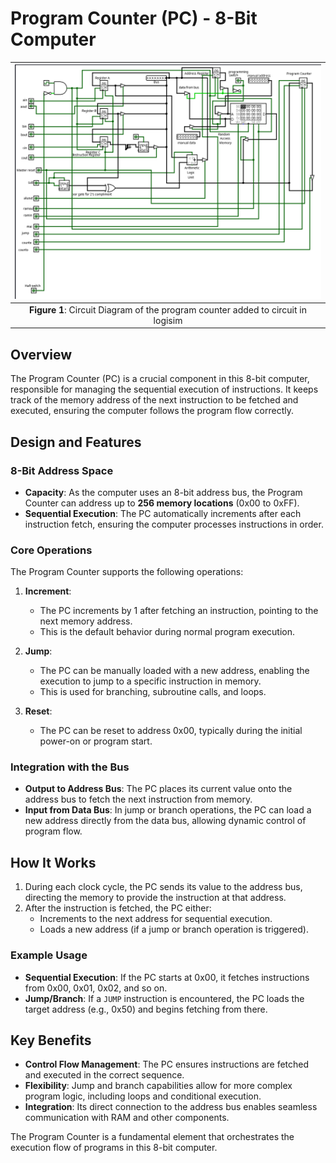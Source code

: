 # Program Counter (PC) - 8-Bit Computer
 | ![Alt text](images/programcounter.png) |
 |:---------------------------------------:|
 | **Figure 1**: Circuit Diagram of the program counter added to circuit in logisim |
   


## Overview
The Program Counter (PC) is a crucial component in this 8-bit computer, responsible for managing the sequential execution of instructions. It keeps track of the memory address of the next instruction to be fetched and executed, ensuring the computer follows the program flow correctly.

## Design and Features
### 8-Bit Address Space
- **Capacity**: As the computer uses an 8-bit address bus, the Program Counter can address up to **256 memory locations** (0x00 to 0xFF).
- **Sequential Execution**: The PC automatically increments after each instruction fetch, ensuring the computer processes instructions in order.

### Core Operations
The Program Counter supports the following operations:
1. **Increment**:
   - The PC increments by 1 after fetching an instruction, pointing to the next memory address.
   - This is the default behavior during normal program execution.

2. **Jump**:
   - The PC can be manually loaded with a new address, enabling the execution to jump to a specific instruction in memory.
   - This is used for branching, subroutine calls, and loops.

3. **Reset**:
   - The PC can be reset to address 0x00, typically during the initial power-on or program start.

### Integration with the Bus
- **Output to Address Bus**: The PC places its current value onto the address bus to fetch the next instruction from memory.
- **Input from Data Bus**: In jump or branch operations, the PC can load a new address directly from the data bus, allowing dynamic control of program flow.

## How It Works
1. During each clock cycle, the PC sends its value to the address bus, directing the memory to provide the instruction at that address.
2. After the instruction is fetched, the PC either:
   - Increments to the next address for sequential execution.
   - Loads a new address (if a jump or branch operation is triggered).

### Example Usage
- **Sequential Execution**: If the PC starts at 0x00, it fetches instructions from 0x00, 0x01, 0x02, and so on.
- **Jump/Branch**: If a `JUMP` instruction is encountered, the PC loads the target address (e.g., 0x50) and begins fetching from there.

## Key Benefits
- **Control Flow Management**: The PC ensures instructions are fetched and executed in the correct sequence.
- **Flexibility**: Jump and branch capabilities allow for more complex program logic, including loops and conditional execution.
- **Integration**: Its direct connection to the address bus enables seamless communication with RAM and other components.

The Program Counter is a fundamental element that orchestrates the execution flow of programs in this 8-bit computer.


